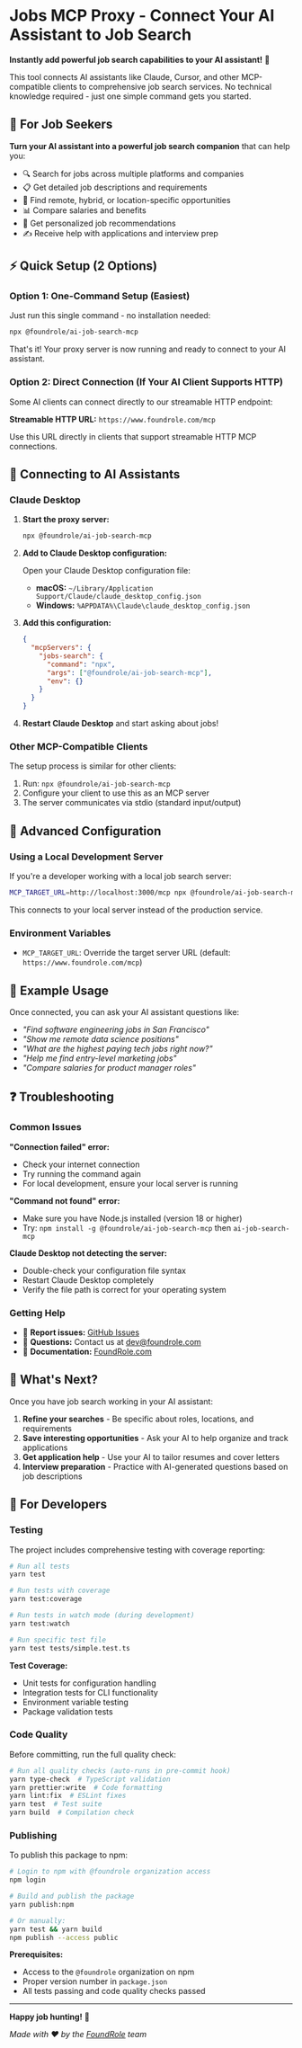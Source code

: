 # Jobs MCP Proxy - Connect Your AI Assistant to Job Search

**Instantly add powerful job search capabilities to your AI assistant!** 🚀

This tool connects AI assistants like Claude, Cursor, and other MCP-compatible clients to comprehensive job search services. No technical knowledge required - just one simple command gets you started.

## 🎯 For Job Seekers

**Turn your AI assistant into a powerful job search companion** that can help you:

- 🔍 Search for jobs across multiple platforms and companies
- 📋 Get detailed job descriptions and requirements
- 💼 Find remote, hybrid, or location-specific opportunities
- 📊 Compare salaries and benefits
- 🎯 Get personalized job recommendations
- ✍️ Receive help with applications and interview prep

## ⚡ Quick Setup (2 Options)

### Option 1: One-Command Setup (Easiest)

Just run this single command - no installation needed:

```bash
npx @foundrole/ai-job-search-mcp
```

That's it! Your proxy server is now running and ready to connect to your AI assistant.

### Option 2: Direct Connection (If Your AI Client Supports HTTP)

Some AI clients can connect directly to our streamable HTTP endpoint:

**Streamable HTTP URL:** `https://www.foundrole.com/mcp`

Use this URL directly in clients that support streamable HTTP MCP connections.

## 🤖 Connecting to AI Assistants

### Claude Desktop

1. **Start the proxy server:**

   ```bash
   npx @foundrole/ai-job-search-mcp
   ```

2. **Add to Claude Desktop configuration:**

   Open your Claude Desktop configuration file:
   - **macOS:** `~/Library/Application Support/Claude/claude_desktop_config.json`
   - **Windows:** `%APPDATA%\Claude\claude_desktop_config.json`

3. **Add this configuration:**

   ```json
   {
     "mcpServers": {
       "jobs-search": {
         "command": "npx",
         "args": ["@foundrole/ai-job-search-mcp"],
         "env": {}
       }
     }
   }
   ```

4. **Restart Claude Desktop** and start asking about jobs!

### Other MCP-Compatible Clients

The setup process is similar for other clients:

1. Run: `npx @foundrole/ai-job-search-mcp`
2. Configure your client to use this as an MCP server
3. The server communicates via stdio (standard input/output)

## 🔧 Advanced Configuration

### Using a Local Development Server

If you're a developer working with a local job search server:

```bash
MCP_TARGET_URL=http://localhost:3000/mcp npx @foundrole/ai-job-search-mcp
```

This connects to your local server instead of the production service.

### Environment Variables

- `MCP_TARGET_URL`: Override the target server URL (default: `https://www.foundrole.com/mcp`)

## 💬 Example Usage

Once connected, you can ask your AI assistant questions like:

- _"Find software engineering jobs in San Francisco"_
- _"Show me remote data science positions"_
- _"What are the highest paying tech jobs right now?"_
- _"Help me find entry-level marketing jobs"_
- _"Compare salaries for product manager roles"_

## ❓ Troubleshooting

### Common Issues

**"Connection failed" error:**

- Check your internet connection
- Try running the command again
- For local development, ensure your local server is running

**"Command not found" error:**

- Make sure you have Node.js installed (version 18 or higher)
- Try: `npm install -g @foundrole/ai-job-search-mcp` then `ai-job-search-mcp`

**Claude Desktop not detecting the server:**

- Double-check your configuration file syntax
- Restart Claude Desktop completely
- Verify the file path is correct for your operating system

### Getting Help

- 🐛 **Report issues:** [GitHub Issues](https://github.com/foundrole/jobs-mcp-proxy/issues)
- 💬 **Questions:** Contact us at dev@foundrole.com
- 📖 **Documentation:** [FoundRole.com](https://foundrole.com)

## 🚀 What's Next?

Once you have job search working in your AI assistant:

1. **Refine your searches** - Be specific about roles, locations, and requirements
2. **Save interesting opportunities** - Ask your AI to help organize and track applications
3. **Get application help** - Use your AI to tailor resumes and cover letters
4. **Interview preparation** - Practice with AI-generated questions based on job descriptions

## 🚀 For Developers

### Testing

The project includes comprehensive testing with coverage reporting:

```bash
# Run all tests
yarn test

# Run tests with coverage
yarn test:coverage

# Run tests in watch mode (during development)
yarn test:watch

# Run specific test file
yarn test tests/simple.test.ts
```

**Test Coverage:**

- Unit tests for configuration handling
- Integration tests for CLI functionality
- Environment variable testing
- Package validation tests

### Code Quality

Before committing, run the full quality check:

```bash
# Run all quality checks (auto-runs in pre-commit hook)
yarn type-check  # TypeScript validation
yarn prettier:write  # Code formatting
yarn lint:fix  # ESLint fixes
yarn test  # Test suite
yarn build  # Compilation check
```

### Publishing

To publish this package to npm:

```bash
# Login to npm with @foundrole organization access
npm login

# Build and publish the package
yarn publish:npm

# Or manually:
yarn test && yarn build
npm publish --access public
```

**Prerequisites:**

- Access to the `@foundrole` organization on npm
- Proper version number in `package.json`
- All tests passing and code quality checks passed

---

**Happy job hunting!** 🎉

_Made with ❤️ by the [FoundRole](https://foundrole.com) team_
